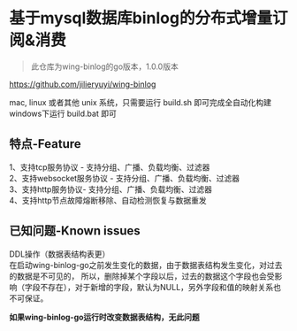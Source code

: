 基于mysql数据库binlog的分布式增量订阅&消费
====
>此仓库为wing-binlog的go版本，1.0.0版本               

https://github.com/jilieryuyi/wing-binlog

mac, linux 或者其他 unix 系统，只需要运行 build.sh 即可完成全自动化构建         
windows下运行 build.bat 即可    
  
特点-Feature
----    
1、支持tcp服务协议 - 支持分组、广播、负载均衡、过滤器      
2、支持websocket服务协议 - 支持分组、广播、负载均衡、过滤器      
3、支持http服务协议- 支持分组、广播、负载均衡、过滤器      
4、支持http节点故障熔断移除、自动检测恢复与数据重发      

已知问题-Known issues
----
DDL操作（数据表结构表更）      
在启动wing-binlog-go之前发生变化的数据，由于数据表结构发生变化，对过去的数据是不可见的，
所以，删除掉某个字段以后，过去的数据这个字段也会受影响（字段不存在），对于新增的字段，默认为NULL，另外字段和值的映射关系也不可保证。    
      
<b>如果wing-binlog-go运行时改变数据表结构，无此问题</b>    
